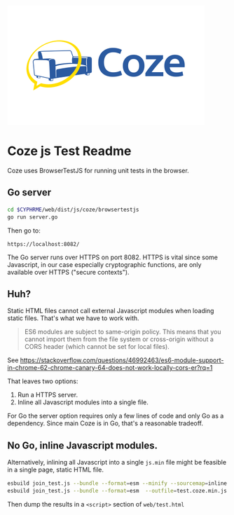 
![Coze](coze_logo_zami_white_450x273.png)
# Coze js Test Readme
Coze uses BrowserTestJS for running unit tests in the browser.

## Go server

```sh
cd $CYPHRME/web/dist/js/coze/browsertestjs
go run server.go
```

Then go to:

```url
https://localhost:8082/
```

The Go server runs over HTTPS on port 8082.  HTTPS is vital since some
Javascript, in our case especially cryptographic functions, are only available
over HTTPS ("secure contexts").  


## Huh?
Static HTML files cannot call external Javascript modules when loading static
files.  That's what we have to work with.  

> ES6 modules are subject to same-origin policy. This means that you cannot import
them from the file system or cross-origin without a CORS header (which cannot be
set for local files).

See https://stackoverflow.com/questions/46992463/es6-module-support-in-chrome-62-chrome-canary-64-does-not-work-locally-cors-er?rq=1

That leaves two options:

1. Run a HTTPS server.
2. Inline all Javascript modules into a single file.  

For Go the server option requires only a few lines of code and only Go as a
dependency.  Since main Coze is in Go, that's a reasonable tradeoff.





## No Go, inline Javascript modules.  
Alternatively, inlining all Javascript into a single `js.min` file might be
feasible in a single page, static HTML file.  

```sh
esbuild join_test.js --bundle --format=esm --minify --sourcemap=inline  --outfile=test.coze.min.js
esbuild join_test.js --bundle --format=esm  --outfile=test.coze.min.js
```

Then dump the results in a `<script>` section of `web/test.html`
